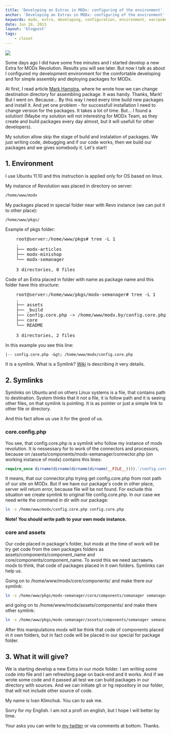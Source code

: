 ```yaml
---
title: 'Developing an Extras in MODx: configuring of the environment'
anchor: 'Developing an Extras in MODx: configuring of the environment'
keywords: modx, extra, developing, configuration, environment, настройка окружения, разработка
date: Jun 18, 2013
layout: 'blogpost'
tags:
    - closet
---
```


![](/images/modx-development/1.png)

Some days ago I did have some free minutes and I started develop a new Extra for MODx Revolution. Results you will see later. But now I talk as about I configured my development environment for the comfortable developing and for simple assembly and deploying packages for MODx.

<!-- cut -->

At first, I read article [Mark Hamstra](http://www.markhamstra.com), where he wrote how we can change destination directory for assembling package. It was handy. Thanks, Mark! But I went on. Because... By this way I need every time build new packages and install it. And yet one problem - for successfull installation I need to change version for the packages. It takes a lot of time. But... I found a solution! (Maybe my solution will not interesting for MODx Team, as they create and build packages every day almost, but it will usefull for other developers).

My solution allow skip the stage of build and instalation of packages. We just writing code, debugging and if our code works, then we build our packages and we gives somebody it. Let's start!

## 1. Environment

I use Ubuntu 11.10 and this instruction is applied only for OS based on linux.

My instance of Revolution  was placed in directory on server:

``` bash
/home/www/modx
```

My packages placed in special folder near with Revo instance (we can put it to other place):

``` bash
/home/www/pkgs/
```

Example of pkgs folder:

<pre>
    root@server:/home/www/pkgs# tree -L 1
    .
    ├── modx-articles
    ├── modx-minishop
    └── modx-semanager

    3 directories, 0 files
</pre>

Code of an Extra placed in folder with name as package name and this folder have this structure:

<pre>
    root@server:/home/www/pkgs/modx-semanager# tree -L 1
    .
    ├── assets
    ├── _build
    ├── config.core.php -&gt; /home/www/modx.by/config.core.php
    ├── core
    └── README

    3 directories, 2 files
</pre>

In this example you see this line:

```
|-- config.core.php -&gt; /home/www/modx/config.core.php
```

It is a symlink. What is a Symlink? [Wiki](http://en.wikipedia.org/wiki/Symbolic_link) is describing it very details.

## 2. Symlinks

Symlinks on Ubuntu and on others Linux systems is a file, that contains path to destination. System thinks that it not a file, it is follow path and it is seeing other files, on that symlink is pointing. It is as pointer or just a simple link to other file or directory.

And this fact allow us use it for the good of us.

### core.config.php

You see, that config.core.php is a symlink who follow my instance of modx revolution. It is nessessary for to work of the connectors and processors, because on /assets/components/modx-semanager/connector.php (on working instance of modx) contains this lines:

``` php
require_once dirname(dirname(dirname(dirname(__FILE__)))).'/config.core.php';
```

It means, that our connector.php trying get config.core.php from root path of our site on MODx. But if we have our package's code in other place, server will return error, because file will be not found. For exclude this situation we create symlink to original 
file config.core.php. In our case we need write the command in dir with our package:

``` bash
ln -s /home/www/modx/config.core.php config.core.php
```

__Note! You should write path to your own modx instance.__

### core and assets

Our code placed in package's folder, but modx at the time of work will be try get code from the own packages folders as assets/components/component_name and core/components/component_name. To avoid this we need заставить modx to think, that code of packages placed in it own folders. Symlinks can help us.

Going on to /home/www/modx/core/components/ and make there our symlink:

``` bash
ln -s /home/www/pkgs/modx-semanager/core/components/semanager semanager
```

and going on to /home/www/modx/assets/components/ and make there other symlink:

``` bash
ln -s /home/www/pkgs/modx-semanager/assets/components/semanager semanager
```

After this manipulations modx will be think that code of components placed in it own folders, but in fact code will be placed in our special for package folder.

## 3. What it will give?

We is starting develop a new Extra in our modx folder. I am writing some code into file and I am refreshing page on back-end and it works. And if we wrote some code and it passed all test we can build packages in our directory with sources. And we can initiate git or hg repository in our folder, that will not include other source of code.

My name is Ivan Klimchuk. You can to ask me.

Sorry for my English. I am not a profi on english, but I hope I will better by time.

Your asks you can write to [my twitter](https://twitter.com/iklimchuk) or via comments at bottom. Thanks.
